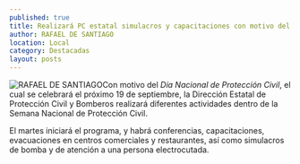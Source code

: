 ```yaml
---
published: true
title: Realizará PC estatal simulacros y capacitaciones con motivo del ‘Día Nacional de Protección Civil’
author: RAFAEL DE SANTIAGO
location: Local
category: Destacadas
layout: posts
---
```


![RAFAEL DE SANTIAGO](http://i.imgur.com/KUsrrzLm.jpg)Con motivo del _Día Nacional de Protección Civil_, el cual se celebrará el próximo 19 de septiembre, la Dirección Estatal de Protección Civil y Bomberos realizará diferentes actividades dentro de la Semana Nacional de Protección Civil. 

El martes iniciará el programa, y habrá conferencias, capacitaciones, evacuaciones en centros comerciales y restaurantes, así como simulacros de bomba y de atención a una persona electrocutada.
